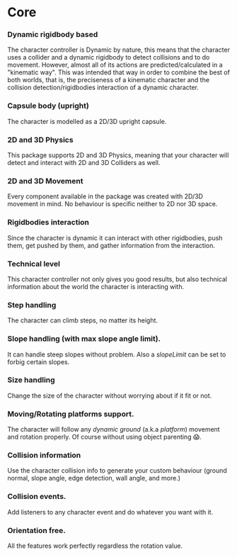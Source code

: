 # Core

### Dynamic rigidbody based

The character controller is Dynamic by nature, this means that the character uses a collider and a dynamic rigidbody to detect collisions and to do movement. However, almost all of its actions are predicted/calculated in a "kinematic way". This was intended that way in order to combine the best of both worlds, that is, the preciseness of a kinematic character and the collision detection/rigidbodies interaction of a dynamic character.

### Capsule body \(upright\)

The character is modelled as a 2D/3D upright capsule.

### **2D and 3D Physics**

This package supports 2D and 3D Physics, meaning that your character will detect and interact with 2D and 3D Colliders as well.

### **2D and 3D Movement**

Every component available in the package was created with 2D/3D movement in mind. No behaviour is specific neither to 2D nor 3D space.

### **Rigidbodies interaction**

Since the character is dynamic it can interact with other rigidbodies, push them, get pushed by them, and gather information from the interaction.

### **Technical level**

This character controller not only gives you good results, but also technical information about the world the character is interacting with.

### Step handling

The character can climb steps, no matter its height.

### Slope handling \(with max slope angle limit\).

It can handle steep slopes without problem. Also a _slopeLimit_ can be set to forbig certain slopes.

### Size handling

Change the size of the character without worrying about if it fit or not.

### Moving/Rotating platforms support.

The character will follow any _dynamic ground_ \(a.k.a _platform_\) movement and rotation properly. Of course without using object parenting 😱.

### Collision information

Use the character collision info to generate your custom behaviour \(ground normal, slope angle, edge detection, wall angle, and more.\)

### Collision events.

Add listeners to any character event and do whatever you want with it.

### Orientation free.

All the features work perfectly regardless the rotation value.

  


